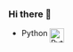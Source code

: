 ### Hi there 👋

- Python <img align="top" alt="Python" width="26px" src="https://cdn.icon-icons.com/icons2/112/PNG/512/python_18894.png"/>
